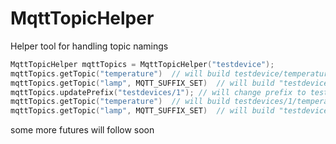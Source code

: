 # MqttTopicHelper

Helper tool for handling topic namings

```cpp
MqttTopicHelper mqttTopics = MqttTopicHelper("testdevice");
mqttTopics.getTopic("temperature")  // will build testdevice/temperature
mqttTopics.getTopic("lamp", MQTT_SUFFIX_SET)  // will build "testdevice/lamp/set"
mqttTopics.updatePrefix("testdevices/1"); // will change prefix to testdevices/1 and following:
mqttTopics.getTopic("temperature")  // will build testdevices/1/temperature
mqttTopics.getTopic("lamp", MQTT_SUFFIX_SET)  // will build "testdevices/1/lamp/set"
```

some more futures will follow soon

